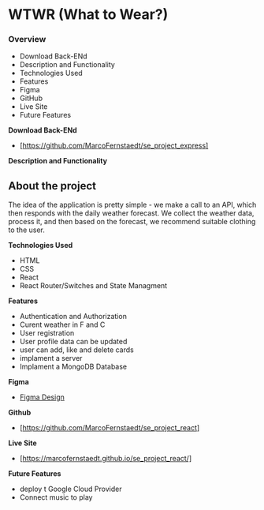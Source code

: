 # WTWR (What to Wear?)

### Overview

- Download Back-ENd
- Description and Functionality
- Technologies Used
- Features
- Figma
- GitHub
- Live Site
- Future Features

**Download Back-ENd**

- [https://github.com/MarcoFernstaedt/se_project_express]

**Description and Functionality**

## About the project

The idea of the application is pretty simple - we make a call to an API, which then responds with the daily weather forecast. We collect the weather data, process it, and then based on the forecast, we recommend suitable clothing to the user.

**Technologies Used**

- HTML
- CSS
- React
- React Router/Switches and State Managment

**Features**

- Authentication and Authorization
- Curent weather in F and C
- User registration
- User profile data can be updated
- user can add, like and delete cards
- implament a server
- Implament a MongoDB Database


**Figma**

- [Figma Design](https://www.figma.com/file/DTojSwldenF9UPKQZd6RRb/Sprint-10%3A-WTWR)

**Github**

- [https://github.com/MarcoFernstaedt/se_project_react]

**Live Site**

- [https://marcofernstaedt.github.io/se_project_react/]

**Future Features**

- deploy t Google Cloud Provider
- Connect music to play